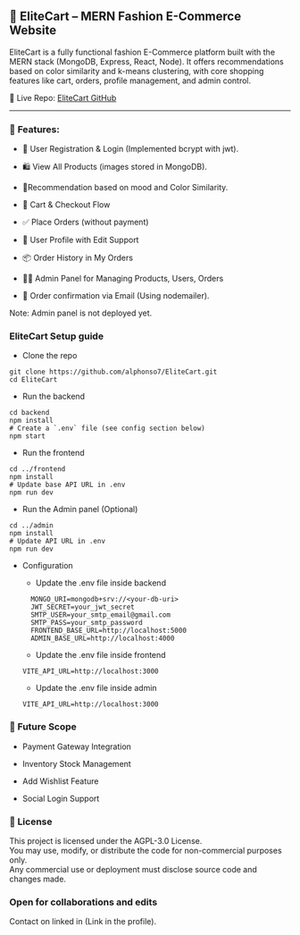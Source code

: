 ## 🛒 **EliteCart – MERN Fashion E-Commerce Website**

EliteCart is a fully functional fashion E-Commerce platform built with the MERN stack (MongoDB, Express, React, Node). It offers recommendations based on color similarity and k-means clustering, with core shopping features like cart, orders, profile management, and admin control.

🔗 Live Repo: [EliteCart GitHub](https://elitecart-frontend.netlify.app/)

--------------------
### 🚀 **Features**: 

- 👤 User Registration & Login (Implemented bcrypt with jwt). 

- 🛍️ View All Products (images stored in MongoDB). 

- 🎨Recommendation based on mood and Color Similarity.

- 🛒 Cart & Checkout Flow

- ✅ Place Orders (without payment)

- 🧾 User Profile with Edit Support

- 📦 Order History in My Orders

- 🧑‍💼 Admin Panel for Managing Products, Users, Orders

- 📧 Order confirmation via Email (Using nodemailer).

Note: Admin panel is not deployed yet. 

### EliteCart Setup guide 

- Clone the repo 
``` 
git clone https://github.com/alphonso7/EliteCart.git
cd EliteCart
```

- Run the backend
```
cd backend
npm install
# Create a `.env` file (see config section below)
npm start
```

- Run the frontend
```
cd ../frontend
npm install
# Update base API URL in .env
npm run dev
```

- Run the Admin panel (Optional)
```
cd ../admin
npm install
# Update API URL in .env
npm run dev
```

- Configuration

  - Update the .env file inside backend
  ```
    MONGO_URI=mongodb+srv://<your-db-uri>
    JWT_SECRET=your_jwt_secret
    SMTP_USER=your_smtp_email@gmail.com
    SMTP_PASS=your_smtp_password
    FRONTEND_BASE_URL=http://localhost:5000
    ADMIN_BASE_URL=http://localhost:4000

  ```

    - Update the .env file inside frontend
    ```
    VITE_API_URL=http://localhost:3000
    ```

    - Update the .env file inside admin
    ```
    VITE_API_URL=http://localhost:3000
    ```


### 📌 Future Scope
- Payment Gateway Integration

- Inventory Stock Management

- Add Wishlist Feature

- Social Login Support


### 📄 License
This project is licensed under the AGPL-3.0 License.  
You may use, modify, or distribute the code for non-commercial purposes only.  
Any commercial use or deployment must disclose source code and changes made.


### Open for collaborations and edits
Contact on linked in (Link in the profile).